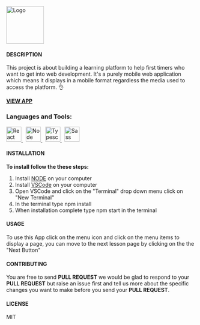<img src="https://lh3.googleusercontent.com/xU_QcFO7inXDYuGZvaDAZGCYHtiwvPUDC_sKOP0S1yMCpbnOVFwoo9Bjv-QsbuMepMP7lcw5W5l-ABpEQznOAmbcJoLPPAtBvwMXLLG5m4XGMKFfHG0bGg-1sS455BM0qK3-S6BKtJfcmlOnGmr2dIRrLiC5TclANZj4kwNy49E384XKI0MPiZqSivjBjZcxmkTO2NvZXucmosLP_L7OxOuys7Xutmfz_0qGNGdJ-EZdJNm9DpF_LUsSLA7Io1z6qU9gMhpiqL-cHSCfeG23ljb81-W5I0zdZi3QabZNTVi_vb4Z4yrwQL-I9SOf5FZjC8TovyAZZ6sPB6MzBVNEgpKr3Jho_ntc3Je61_rx9AKLJZudPtBb5QQbrjS-9gwTR3B91VPYtfKOEDSj9sCfLwAWgNFrrPvScsdrnH5Sc3Kmu3ugONbX1AcD2ie6ixamGXywUPnTgSjdWUem7oOhVvjwRDzmd3u0oh3JdxwhMC5i0do1jJzyLK3g8tzhkmXd3XIrpxlUiwPPdEN18xS6f-FY5QM99bD9xCY9OKsBLFyoabcN52q6m5I6hT4tEzu2Jn-qdB5Km-acm3KnOUCWJUe4DWdEjD5hzkSpVUJGa_RrQN9xb_SmZdWFiR99_vi_w23fwzvm2ZJajwRuEdpfcvQmuHTQWGFP0bBsRb6f1rT3uavmPzyX-hBtcYnOw7HvuGdNfMXPJ_T6eXP52nIVt5ltE1AL4v1jN9a9tb1OI7_brOv5VWu7xvkM9eY=s400-no?authuser=0" alt="Logo"  width="100" height="100" />

#### DESCRIPTION

<p>
  This project is about building a learning platform to help first timers who want to get into web development. It's a purely mobile web application which means it displays in a mobile format regardless the media used to access the platform. 👌
</p>

<a href="http://codinggeeks.herokuapp.com/" target="_blank">**VIEW APP**</a>

<h3 align="left">Languages and Tools:</h3>

<p>

<a href="https://reactjs.org/" target="_blank"  align="left"> 
  <img src="https://cdn.jsdelivr.net/gh/devicons/devicon/icons/react/react-original.svg" alt="React" width="40" height="40"/> 
 </a> 
&nbsp;
<a href="https://node.org/" target="_blank"  align="left"> 
<img src="https://cdn.jsdelivr.net/gh/devicons/devicon/icons/nodejs/nodejs-original.svg" alt="Node" width="40" height="40" />
</a> 
&nbsp;
<a href="https://typescript.com/" target="_blank"  align="left"> 
<img src="https://cdn.jsdelivr.net/gh/devicons/devicon/icons/typescript/typescript-original.svg" alt="Typescript" width="40" height="40" />
 </a> 
&nbsp;

<a href="https://sass-lang.com/" target="_blank" align="left"> 
  <img src="https://cdn.jsdelivr.net/gh/devicons/devicon/icons/sass/sass-original.svg" alt="Sass" width="40" height="40" />
  </a> 
 </p>

#### INSTALLATION

**To install follow the these steps:**

1. Install <a href="https://nodejs.org/en/download/" target="_blank" title="Node Installation">NODE</a> on your computer
2. Install <a href="https://code.visualstudio.com/download" title="VSCode Installation">VSCode</a> on your computer
3. Open VSCode and click on the "Terminal" drop down menu click on "New Terminal"
4. In the terminal type npm install
5. When installation complete type npm start in the terminal

#### USAGE

To use this App click on the menu icon and click on the menu items to display a page, you can move to the next lesson page by clicking on the the "Next Button"

#### CONTRIBUTING

You are free to send **PULL REQUEST** we would be glad to respond to your **PULL REQUEST** but raise an issue first and tell us more about the specific changes you want to make before you send your **PULL REQUEST**.

#### LICENSE

MIT
